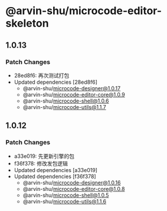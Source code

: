 # @arvin-shu/microcode-editor-skeleton

## 1.0.13

### Patch Changes

- 28ed8f6: 再次测试打包
- Updated dependencies [28ed8f6]
  - @arvin-shu/microcode-designer@1.0.17
  - @arvin-shu/microcode-editor-core@1.0.9
  - @arvin-shu/microcode-shell@1.0.6
  - @arvin-shu/microcode-utils@1.1.7

## 1.0.12

### Patch Changes

- a33e019: 先更新引擎的包
- f36f378: 修改发包逻辑
- Updated dependencies [a33e019]
- Updated dependencies [f36f378]
  - @arvin-shu/microcode-designer@1.0.16
  - @arvin-shu/microcode-editor-core@1.0.8
  - @arvin-shu/microcode-shell@1.0.5
  - @arvin-shu/microcode-utils@1.1.6
